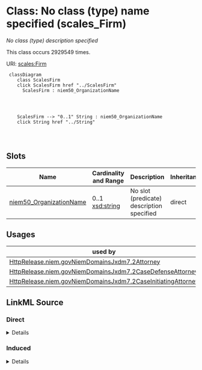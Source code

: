 

# Class: No class (type) name specified (scales_Firm)


_No class (type) description specified_






This class occurs 2929549 times.


URI: [scales:Firm](http://schemas.scales-okn.org/rdf/scales#Firm)






```mermaid
 classDiagram
    class ScalesFirm
    click ScalesFirm href "../ScalesFirm"
      ScalesFirm : niem50_OrganizationName
        
          
    
    
    ScalesFirm --> "0..1" String : niem50_OrganizationName
    click String href "../String"

        
      
```




<!-- no inheritance hierarchy -->


## Slots

| Name | Cardinality and Range | Description | Inheritance | Occurrences |
| ---  | --- | --- | --- | --- |
| [niem50_OrganizationName](../slots/niem50_OrganizationName.md) | 0..1 <br/> [xsd:string](http://www.w3.org/2001/XMLSchema#string) | No slot (predicate) description specified <br/>  | direct | 2929547 |





## Usages

| used by | used in | type | used |
| ---  | --- | --- | --- |
| [HttpRelease.niem.govNiemDomainsJxdm7.2Attorney](../classes/HttpRelease.niem.govNiemDomainsJxdm7.2Attorney.md) | [ScalesFirm](../classes/ScalesFirm.md) | range | [ScalesFirm](../classes/ScalesFirm.md) |
| [HttpRelease.niem.govNiemDomainsJxdm7.2CaseDefenseAttorney](../classes/HttpRelease.niem.govNiemDomainsJxdm7.2CaseDefenseAttorney.md) | [ScalesFirm](../classes/ScalesFirm.md) | range | [ScalesFirm](../classes/ScalesFirm.md) |
| [HttpRelease.niem.govNiemDomainsJxdm7.2CaseInitiatingAttorney](../classes/HttpRelease.niem.govNiemDomainsJxdm7.2CaseInitiatingAttorney.md) | [ScalesFirm](../classes/ScalesFirm.md) | range | [ScalesFirm](../classes/ScalesFirm.md) |











## LinkML Source

<!-- TODO: investigate https://stackoverflow.com/questions/37606292/how-to-create-tabbed-code-blocks-in-mkdocs-or-sphinx -->

### Direct

<details>

```yaml
name: scales_Firm
conforms_to: No schema conformance document specified
annotations:
  count:
    tag: count
    value: 2929549
description: No class (type) description specified
title: No class (type) name specified
from_schema: scales-kg
rank: 1000
slots:
- niem50_OrganizationName
slot_usage:
  niem50_OrganizationName:
    name: niem50_OrganizationName
    annotations:
      string:
        tag: string
        value: 2929547
class_uri: scales:Firm

```
</details>

### Induced

<details>

```yaml
name: scales_Firm
conforms_to: No schema conformance document specified
annotations:
  count:
    tag: count
    value: 2929549
description: No class (type) description specified
title: No class (type) name specified
from_schema: scales-kg
rank: 1000
slot_usage:
  niem50_OrganizationName:
    name: niem50_OrganizationName
    annotations:
      string:
        tag: string
        value: 2929547
attributes:
  niem50_OrganizationName:
    name: niem50_OrganizationName
    annotations:
      string:
        tag: string
        value: 2929547
    description: No slot (predicate) description specified
    examples:
    - object:
        example_object: U.S. Attorney's Office (Anch)
        example_object_type: string
        example_predicate: niem50:OrganizationName
        example_subject: scales:/Agent/akd;;1:16-cr-00001_a10
        example_subject_type: scales_Firm
    from_schema: scales-kg
    rank: 1000
    slot_uri: niem50:OrganizationName
    alias: niem50_OrganizationName
    owner: scales_Firm
    domain_of:
    - scales_Firm
    range: string
class_uri: scales:Firm

```
</details>